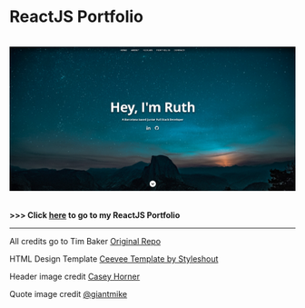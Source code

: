 <!-- markdownlint-disable MD033 -->

# ReactJS Portfolio

\
![ReactJS Resume Website Screenshot](/public/images/portfolio-screenshot.png?raw=true 'ReactJS Resume Website Screenshot')

\
**>>> Click <a href='https://www.ruthcmoratagil.dev/'>here</a> to go to my ReactJS Portfolio**

---

All credits go to Tim Baker
<a href='https://github.com/tbakerx/react-resume-template'>Original Repo</a>

HTML Design Template
<a href="https://www.styleshout.com/free-templates/ceevee/">Ceevee Template by Styleshout</a>

Header image credit
<a href="https://unsplash.com/@mischievous_penguins?utm_medium=referral&utm_campaign=photographer-credit&utm_content=creditBadge">Casey Horner</a>

Quote image credit
<a href="https://www.flickr.com/photos/giantmike13/">@giantmike</a>

